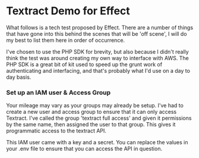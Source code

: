 # Textract Demo for Effect 
What follows is a tech test proposed by Effect.   There are a number of things that have gone into this behind the scenes that will be 'off scene', I will do my best to list them here in order of occurrence.

I've chosen to use the PHP SDK for brevity, but also because I didn't really think the test was around creating my own way to interface with AWS.   The PHP SDK is a great bit of kit used to speed up the grunt work of authenticating and interfacing, and that's probably what I'd use on a day to day basis.

### Set up an IAM user & Access Group
Your mileage may vary as your groups may already be setup.  I've had to create a new user and access group to ensure that it can only access Textract.  I've called the group 'textract full access' and given it permissions by the same name, then assigned the user to that group.  This gives it programmatic access to the textract API.

This IAM user came with a key and a secret.  You can replace the values in your .env file to ensure that you can access the API in question.

